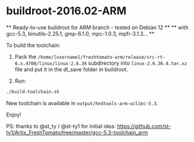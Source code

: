 # **buildroot-2016.02-ARM** #
  
  
** Ready-to-use buildroot for ARM branch - tested on Debian 12 **
** with gcc-5.3, binutils-2.25.1, gmp-6.1.0, mpc-1.0.3, mpfr-3.1.3... **
  
  
To build the toolchain:

1. Pack the ```/home/[username]/freshtomato-arm/release/src-rt-6.x.4708/linux/linux-2.6.36``` subdirectory into ```linux-2.6.36.4.tar.xz``` file and put it in the dl_save folder in buildroot.


2. Run:

```sh
./build-toolchain.sh
```
  
  
New toolchain is available in ```output/hndtools-arm-uclibc-5.3```.
  
Enjoy!
  
PS: thanks to @st_ty / @st-ty1 for initial idea: https://github.com/st-ty1/Artix_FreshTomato/tree/master/gcc-5.3-toolchain_arm
  
